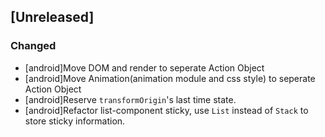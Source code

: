## [Unreleased]

### Changed
- [android]Move DOM and render to seperate Action Object
- [android]Move Animation(animation module and css style) to seperate Action Object
- [android]Reserve `transformOrigin`'s last time state.
- [android]Refactor list-component sticky, use `List` instead of `Stack` to store sticky information.
